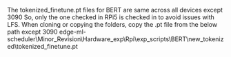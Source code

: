 The tokenized_finetune.pt files for BERT are same across all devices except 3090 
So, only the one checked in RPi5 is checked in to avoid issues with LFS.
When cloning or copying the folders, copy the .pt file from the below path except 3090
edge-ml-scheduler\Minor_Revision\Hardware_exp\Rpi\exp_scripts\BERT\new_tokenized\tokenized_finetune.pt
